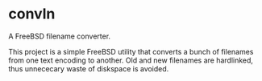 # convln
A FreeBSD filename converter.

This project is a simple FreeBSD utility that converts a bunch of filenames from one text encoding to another. Old and new filenames are hardlinked, thus unnececary waste of diskspace is avoided.
